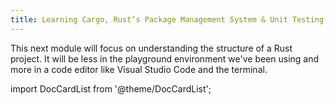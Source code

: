 ```yaml
---
title: Learning Cargo, Rust’s Package Management System & Unit Testing
---
```


This next module will focus on understanding the structure of a Rust project. It will be less in the
playground environment we've been using and more in a code editor like Visual Studio Code and the
terminal.

import DocCardList from '@theme/DocCardList';

<DocCardList />
